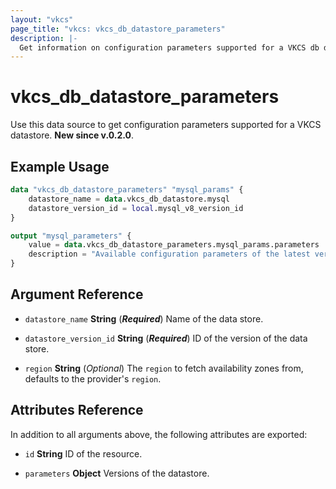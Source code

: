 ```yaml
---
layout: "vkcs"
page_title: "vkcs: vkcs_db_datastore_parameters"
description: |-
  Get information on configuration parameters supported for a VKCS db datastore.
---
```


# vkcs_db_datastore_parameters

Use this data source to get configuration parameters supported for a VKCS datastore. **New since v.0.2.0**.

## Example Usage

```terraform
data "vkcs_db_datastore_parameters" "mysql_params" {
	datastore_name = data.vkcs_db_datastore.mysql
	datastore_version_id = local.mysql_v8_version_id
}

output "mysql_parameters" {
	value = data.vkcs_db_datastore_parameters.mysql_params.parameters
	description = "Available configuration parameters of the latest version of MySQL datastore."
}
```

## Argument Reference
- `datastore_name` **String** (***Required***) Name of the data store.

- `datastore_version_id` **String** (***Required***) ID of the version of the data store.

- `region` **String** (*Optional*) The `region` to fetch availability zones from, defaults to the provider's `region`.


## Attributes Reference
In addition to all arguments above, the following attributes are exported:
- `id` **String** ID of the resource.

- `parameters` **Object** Versions of the datastore.


